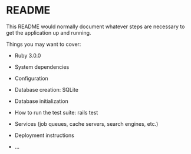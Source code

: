 # README

This README would normally document whatever steps are necessary to get the
application up and running.

Things you may want to cover:

* Ruby 3.0.0

* System dependencies

* Configuration

* Database creation: SQLite

* Database initialization

* How to run the test suite: rails test

* Services (job queues, cache servers, search engines, etc.)

* Deployment instructions

* ...
